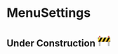# MenuSettings

## Under Construction <img src="../assets/construction.png" alt="drawing" width="30"/>
